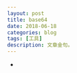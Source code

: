 ```yaml
---
layout: post
title: base64
date: 2018-06-18
categories: blog
tags: [工具]
description: 文章金句。
---
```



- [](http://tool.mkblog.cn/base64/)
